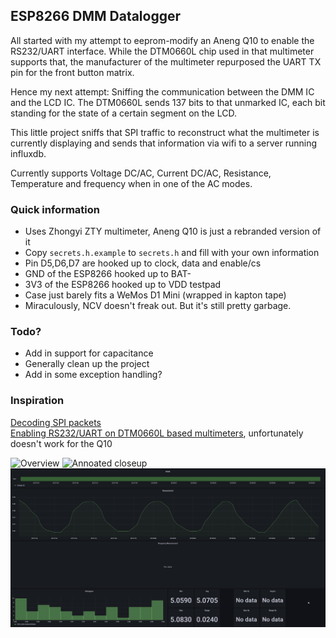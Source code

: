ESP8266 DMM Datalogger
---
All started with my attempt to eeprom-modify an Aneng Q10 to enable the RS232/UART interface. While the DTM0660L chip used in that multimeter supports that, the manufacturer of the multimeter repurposed the UART TX pin for the front button matrix.  

Hence my next attempt: Sniffing the communication between the DMM IC and the LCD IC. The DTM0660L sends 137 bits to that unmarked IC, each bit standing for the state of a certain segment on the LCD.  

This little project sniffs that SPI traffic to reconstruct what the multimeter is currently displaying and sends that information via wifi to a server running influxdb.

Currently supports Voltage DC/AC, Current DC/AC, Resistance, Temperature and frequency when in one of the AC modes.

### Quick information
* Uses Zhongyi ZTY multimeter, Aneng Q10 is just a rebranded version of it
* Copy `secrets.h.example` to `secrets.h` and fill with your own information
* Pin D5,D6,D7 are hooked up to clock, data and enable/cs
* GND of the ESP8266 hooked up to BAT-
* 3V3 of the ESP8266 hooked up to VDD testpad
* Case just barely fits a WeMos D1 Mini (wrapped in kapton tape)
* Miraculously, NCV doesn't freak out. But it's still pretty garbage.

### Todo?
* Add in support for capacitance
* Generally clean up the project
* Add in some exception handling?

### Inspiration
[Decoding SPI packets](http://www.kerrywong.com/2017/11/13/reverse-engineering-of-bk-precision-1696-switching-power-supplys-lcd-protocol/)  
[Enabling RS232/UART on DTM0660L based multimeters](http://www.kerrywong.com/2016/03/19/hacking-dtm0660l-based-multimeters/), unfortunately doesn't work for the Q10  


![Overview](img/overview.png)
![Annoated closeup](img/closeup_annotated.png)
![Grafana example](img/grafana.png)